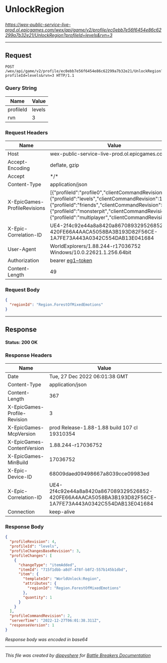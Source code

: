 # UnlockRegion

#####

*https://wex-public-service-live-prod.ol.epicgames.com/wex/api/game/v2/profile/ec0ebb7e56f6454e86c62299a7b32e21/UnlockRegion?profileId=levels&rvn=3*

___

## Request

```http request
POST /wex/api/game/v2/profile/ec0ebb7e56f6454e86c62299a7b32e21/UnlockRegion?profileId=levels&rvn=3 HTTP/1.1
```

### Query String

| Name | Value |
|---|---|
| profileId | levels |
| rvn | 3 |




### Request Headers

| Name | Value |
|---|---|
| Host | wex-public-service-live-prod.ol.epicgames.com |
| Accept-Encoding | deflate, gzip |
| Accept | \*/\* |
| Content-Type | application/json |
| X-EpicGames-ProfileRevisions | [{"profileId":"profile0","clientCommandRevision":5},{"profileId":"levels","clientCommandRevision":1},{"profileId":"friends","clientCommandRevision":2},{"profileId":"monsterpit","clientCommandRevision":0},{"profileId":"multiplayer","clientCommandRevision":0}] |
| X-Epic-Correlation-ID | UE4-2f4c92e44a8a8420a867089329526852-420FE66A4AACA5058BA3B193D82F56CE-1A7FE73A443A0342C554DAB13E041684 |
| User-Agent | WorldExplorers/1.88.244-r17036752 Windows/10.0.22621.1.256.64bit |
| Authorization | bearer [eg1~token](https://github.com/dippyshere/battle-breakers-documentation/blob/master/docs/common/tokens/eg1.md) |
| Content-Length | 49 |


### Request Body

```json
{
  "regionId": "Region.ForestOfMixedEmotions"
}
```

___

## Response

#### Status: 200 OK




### Response Headers

| Name | Value |
|---|---|
| Date | Tue, 27 Dec 2022 06:01:38 GMT |
| Content-Type | application/json |
| Content-Length | 367 |
| X-EpicGames-Profile-Revision | 3 |
| X-EpicGames-McpVersion | prod Release-1.88-1.88 build 107 cl 19310354 |
| X-EpicGames-ContentVersion | 1.88.244-r17036752 |
| X-EpicGames-MinBuild | 17036752 |
| X-Epic-Device-ID | 68009daed09498667a8039cce09983ed |
| X-Epic-Correlation-ID | UE4-2f4c92e44a8a8420a867089329526852-420FE66A4AACA5058BA3B193D82F56CE-1A7FE73A443A0342C554DAB13E041684 |
| Connection | keep-alive |


### Response Body

```json
{
  "profileRevision": 4,
  "profileId": "levels",
  "profileChangesBaseRevision": 3,
  "profileChanges": [
    {
      "changeType": "itemAdded",
      "itemId": "715f1dbb-a8df-478f-b8f2-557b145b1dbd",
      "item": {
        "templateId": "WorldUnlock:Region",
        "attributes": {
          "regionId": "Region.ForestOfMixedEmotions"
        },
        "quantity": 1
      }
    }
  ],
  "profileCommandRevision": 2,
  "serverTime": "2022-12-27T06:01:38.311Z",
  "responseVersion": 1
}
```

*Response body was encoded in base64*

___

###### This file was created by [dippyshere](https://github.com/dippyshere) for [Battle Breakers Documentation](https://github.com/dippyshere/battle-breakers-documentation)
